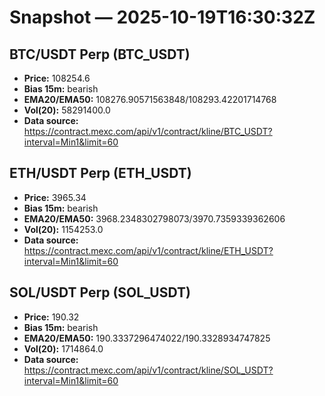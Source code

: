 # Snapshot — 2025-10-19T16:30:32Z

## BTC/USDT Perp (BTC_USDT)
- **Price:** 108254.6
- **Bias 15m:** bearish
- **EMA20/EMA50:** 108276.90571563848/108293.42201714768
- **Vol(20):** 58291400.0
- **Data source:** https://contract.mexc.com/api/v1/contract/kline/BTC_USDT?interval=Min1&limit=60

## ETH/USDT Perp (ETH_USDT)
- **Price:** 3965.34
- **Bias 15m:** bearish
- **EMA20/EMA50:** 3968.2348302798073/3970.7359339362606
- **Vol(20):** 1154253.0
- **Data source:** https://contract.mexc.com/api/v1/contract/kline/ETH_USDT?interval=Min1&limit=60

## SOL/USDT Perp (SOL_USDT)
- **Price:** 190.32
- **Bias 15m:** bearish
- **EMA20/EMA50:** 190.3337296474022/190.3328934747825
- **Vol(20):** 1714864.0
- **Data source:** https://contract.mexc.com/api/v1/contract/kline/SOL_USDT?interval=Min1&limit=60
